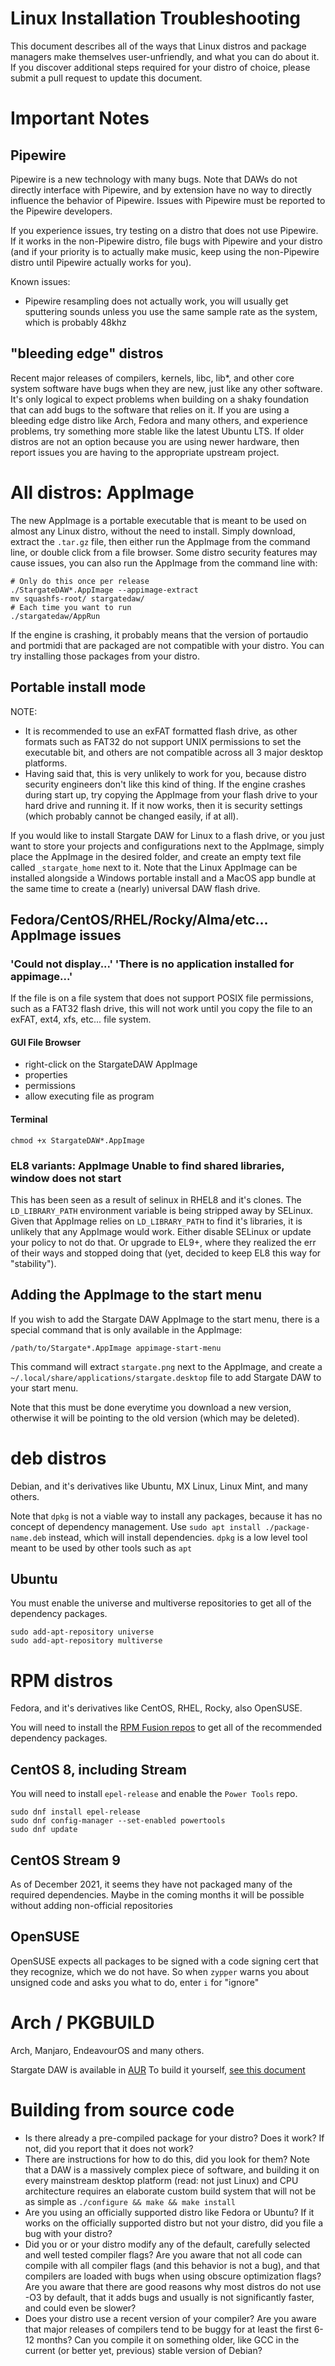 # Linux Installation Troubleshooting
This document describes all of the ways that Linux distros and package managers
make themselves user-unfriendly, and what you can do about it.  If you discover
additional steps required for your distro of choice, please submit a pull
request to update this document.

# Important Notes
## Pipewire
Pipewire is a new technology with many bugs.  Note that DAWs do not directly
interface with Pipewire, and by extension have no way to directly influence
the behavior of Pipewire.  Issues with Pipewire must be reported to the
Pipewire developers.

If you experience issues, try testing on a distro that does not use Pipewire.
If it works in the non-Pipewire distro, file bugs with Pipewire and your
distro (and if your priority is to actually make music, keep using the
non-Pipewire distro until Pipewire actually works for you).

Known issues:
- Pipewire resampling does not actually work, you will usually get
  sputtering sounds unless you use the same sample rate as the system,
  which is probably 48khz

## "bleeding edge" distros
Recent major releases of compilers, kernels, libc, lib\*, and other core system
software have bugs when they are new, just like any other software.  It's only
logical to expect problems when building on a shaky foundation that can add
bugs to the software that relies on it.  If you are using a bleeding edge
distro like Arch, Fedora and many others, and experience problems, try
something more stable like the latest Ubuntu LTS.  If older distros are not
an option because you are using newer hardware, then report issues you are
having to the appropriate upstream project.

# All distros: AppImage
The new AppImage is a portable executable that is meant to be used on almost
any Linux distro, without the need to install.  Simply download, extract the
`.tar.gz` file, then either run the AppImage from the command line, or double
click from a file browser.  Some distro security features may cause issues,
you can also run the AppImage from the command line with:
```
# Only do this once per release
./StargateDAW*.AppImage --appimage-extract
mv squashfs-root/ stargatedaw/
# Each time you want to run
./stargatedaw/AppRun
```

If the engine is crashing, it probably means that the version of portaudio
and portmidi that are packaged are not compatible with your distro.  You
can try installing those packages from your distro.

## Portable install mode
NOTE:
- It is recommended to use an exFAT formatted flash drive, as other formats
  such as FAT32 do not support  UNIX permissions to set the executable bit,
  and others are not compatible across all 3 major desktop platforms.
- Having said that, this is very unlikely to work for you, because distro
  security engineers don't like this kind of thing.  If the engine crashes
  during start up, try copying the AppImage from your flash drive to your
  hard drive and running it.  If it now works, then it is security settings
  (which probably cannot be changed easily, if at all).

If you would like to install Stargate DAW for Linux to a flash drive, or you
just want to store your projects and configurations next to the AppImage,
simply place the AppImage in the desired folder, and create an empty text file
called `_stargate_home` next to it.  Note that the Linux AppImage can be
installed alongside a Windows portable install and a MacOS app bundle at the
same time to create a (nearly) universal DAW flash drive.

## Fedora/CentOS/RHEL/Rocky/Alma/etc... AppImage issues
### 'Could not display...' 'There is no application installed for appimage...'
If the file is on a file system that does not support POSIX file
permissions, such as a FAT32 flash drive, this will not work until you copy
the file to an exFAT, ext4, xfs, etc... file system.

#### GUI File Browser
- right-click on the StargateDAW AppImage
- properties
- permissions
- allow executing file as program

#### Terminal
```
chmod +x StargateDAW*.AppImage
```

### EL8 variants: AppImage Unable to find shared libraries, window does not start
This has been seen as a result of selinux in RHEL8 and it's clones.  The
`LD_LIBRARY_PATH` environment variable is being stripped away by SELinux.
Given that AppImage relies on `LD_LIBRARY_PATH` to find it's libraries, it is
unlikely that any AppImage would work.  Either disable SELinux or update your
policy to not do that.  Or upgrade to EL9+, where they realized the err of
their ways and stopped doing that (yet, decided to keep EL8 this way for
"stability").

## Adding the AppImage to the start menu
If you wish to add the Stargate DAW AppImage to the start menu, there is
a special command that is only available in the AppImage:
```
/path/to/Stargate*.AppImage appimage-start-menu
```

This command will extract `stargate.png` next to the AppImage, and create
a `~/.local/share/applications/stargate.desktop` file to add Stargate DAW
to your start menu.

Note that this must be done everytime you download a new version, otherwise
it will be pointing to the old version (which may be deleted).

# deb distros
Debian, and it's derivatives like Ubuntu, MX Linux, Linux Mint, and many
others.

Note that `dpkg` is not a viable way to install any packages, because it has
no concept of dependency management.  Use `sudo apt install ./package-name.deb`
instead, which will install dependencies.  `dpkg` is a low level tool meant to
be used by other tools such as `apt`

## Ubuntu
You must enable the universe and multiverse repositories to get all of the
dependency packages.

```
sudo add-apt-repository universe
sudo add-apt-repository multiverse
```

# RPM distros
Fedora, and it's derivatives like CentOS, RHEL, Rocky, also OpenSUSE.

You will need to install the [RPM Fusion repos](https://rpmfusion.org/)
to get all of the recommended dependency packages.

## CentOS 8, including Stream
You will need to install `epel-release` and enable the `Power Tools` repo.
```
sudo dnf install epel-release
sudo dnf config-manager --set-enabled powertools
sudo dnf update
```

## CentOS Stream 9
As of December 2021, it seems they have not packaged many of the required
dependencies.  Maybe in the coming months it will be possible without adding
non-official repositories

## OpenSUSE
OpenSUSE expects all packages to be signed with a code signing cert that they
recognize, which we do not have.  So when `zypper` warns you about unsigned
code and asks you what to do, enter `i` for "ignore"

# Arch / PKGBUILD
Arch, Manjaro, EndeavourOS and many others.

Stargate DAW is available in [AUR](
  https://aur.archlinux.org/packages/stargate/)
To build it yourself, [see this document](../src/linux/arch_linux.md)

# Building from source code

- Is there already a pre-compiled package for your distro?  Does it work?
  If not, did you report that it does not work?
- There are instructions for how to do this, did you look for them?  Note that
  a DAW is a massively complex piece of software, and building it on
  every mainstream desktop platform (read: not just Linux) and CPU
  architecture requires an elaborate custom build system that will not be as
  simple as `./configure && make && make install`
- Are you using an officially supported distro like Fedora or Ubuntu?  If it
  works on the officially supported distro but not your distro, did you file
  a bug with your distro?
- Did you or or your distro modify any of the default, carefully selected
  and well tested compiler flags?  Are you aware that not all code can compile
  with all compiler flags (and this behavior is not a bug), and that
  compilers are loaded with bugs when using obscure optimization flags?  Are
  you aware that there are good reasons why most distros do not use -O3 by
  default, that it adds bugs and usually is not significantly faster, and could
  even be slower?
- Does your distro use a recent version of your compiler?  Are you aware that
  major releases of compilers tend to be buggy for at least the first 6-12
  months?  Can you compile it on something older, like GCC in the current
  (or better yet, previous) stable version of Debian?

